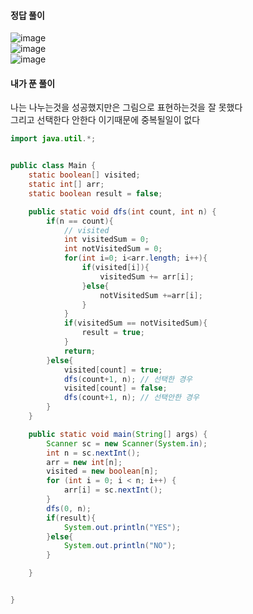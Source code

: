 

#### 정답 풀이
![image](https://github.com/cwangg897/learning/assets/79621675/cf78c2e9-3d95-48c5-8731-047b11598850) <br>
![image](https://github.com/cwangg897/learning/assets/79621675/58a37803-164c-4247-998c-626380a30720) <br>
![image](https://github.com/cwangg897/learning/assets/79621675/44d793b0-c41a-475b-869a-6975a02bc535) <br>



#### 내가 푼 풀이
나는 나누는것을 성공했지만은 그림으로 표현하는것을 잘 못했다  <br>
그리고 선택한다 안한다 이기때문에 중복될일이 없다 
```java
import java.util.*;


public class Main {
    static boolean[] visited;
    static int[] arr;
    static boolean result = false;

    public static void dfs(int count, int n) {
        if(n == count){
            // visited
            int visitedSum = 0;
            int notVisitedSum = 0;
            for(int i=0; i<arr.length; i++){
                if(visited[i]){
                    visitedSum += arr[i];
                }else{
                    notVisitedSum +=arr[i];
                }
            }
            if(visitedSum == notVisitedSum){
                result = true;
            }
            return;
        }else{
            visited[count] = true;
            dfs(count+1, n); // 선택한 경우
            visited[count] = false;
            dfs(count+1, n); // 선택안한 경우
        }
    }

    public static void main(String[] args) {
        Scanner sc = new Scanner(System.in);
        int n = sc.nextInt();
        arr = new int[n];
        visited = new boolean[n];
        for (int i = 0; i < n; i++) {
            arr[i] = sc.nextInt();
        }
        dfs(0, n);
        if(result){
            System.out.println("YES");
        }else{
            System.out.println("NO");
        }

    }


}
```

